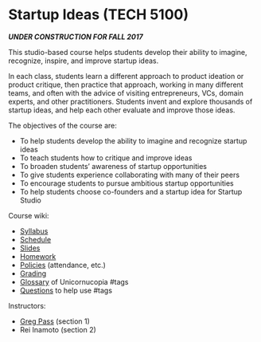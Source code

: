 # Startup Ideas (TECH 5100)

***UNDER CONSTRUCTION FOR FALL 2017***

This studio-based course helps students develop their ability to imagine, recognize, inspire, and improve startup ideas.

In each class, students learn a different approach to product ideation or product critique, then practice that approach, working in many different teams, and often with the advice of visiting entrepreneurs, VCs, domain experts, and other practitioners. Students invent and explore thousands of startup ideas, and help each other evaluate and improve those ideas.

The objectives of the course are:

* To help students develop the ability to imagine and recognize startup ideas
* To teach students how to critique and improve ideas
* To broaden students’ awareness of startup opportunities
* To give students experience collaborating with many of their peers
* To encourage students to pursue ambitious startup opportunities
* To help students choose co-founders and a startup idea for Startup Studio

Course wiki:

* [Syllabus](https://github.com/cornelltech/startup-ideas/wiki/Syllabus)
* [Schedule](https://github.com/cornelltech/startup-ideas/wiki/Schedule)
* [Slides](https://github.com/cornelltech/startup-ideas/wiki/Slides)
* [Homework](https://github.com/cornelltech/startup-ideas/wiki/Homework)
* [Policies](https://github.com/cornelltech/startup-ideas/wiki/Policies) (attendance, etc.)
* [Grading](https://github.com/cornelltech/startup-ideas/wiki/Grading)
* [Glossary](https://github.com/cornelltech/startup-ideas/wiki/Glossary) of Unicornucopia #tags
* [Questions](https://github.com/cornelltech/startup-ideas/wiki/Questions) to help use #tags

Instructors: 

* [Greg Pass](https://tech.cornell.edu/people/greg-pass) (section 1)
* Rei Inamoto (section 2)
